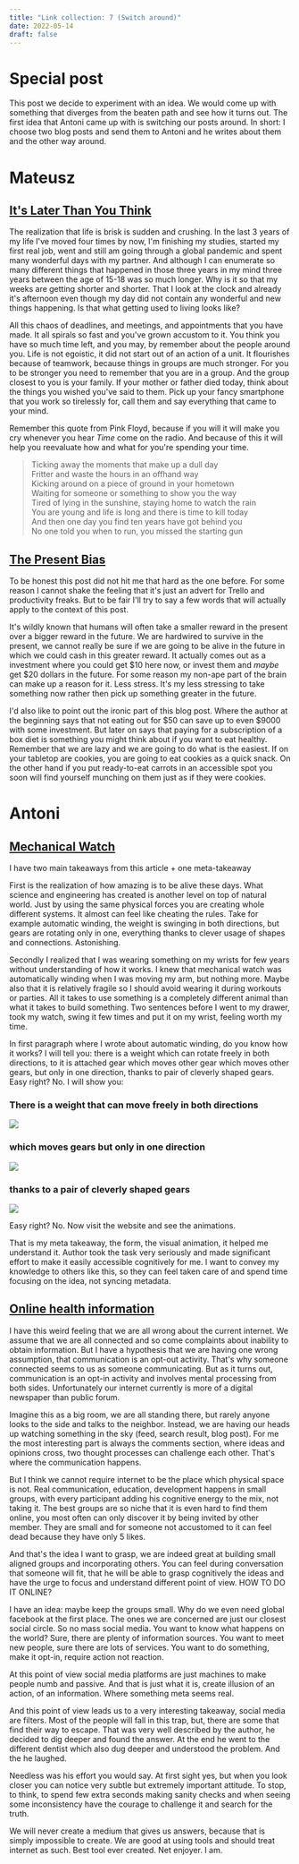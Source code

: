 ```yaml
---
title: "Link collection: 7 (Switch around)"
date: 2022-05-14
draft: false
---
```


# Special post

This post we decide to experiment with an idea.
We would come up with something that diverges from the beaten path and see how it turns out.
The first idea that Antoni came up with is switching our posts around.
In short: I choose two blog posts and send them to Antoni and he writes about them and the other way around.

# Mateusz

## [It's Later Than You Think](https://sahilbloom.substack.com/p/its-later-than-you-think?ref=refind&s=r)

The realization that life is brisk is sudden and crushing.
In the last 3 years of my life I've moved four times by now, I'm finishing my studies, started my first real job, went and still am going through a global pandemic and spent many wonderful days with my partner.
And although I can enumerate so many different things that happened in those three years in my mind three years between the age of 15-18 was so much longer.
Why is it so that my weeks are getting shorter and shorter.
That I look at the clock and already it's afternoon even though my day did not contain any wonderful and new things happening.
Is that what getting used to living looks like?

All this chaos of deadlines, and meetings, and appointments that you have made.
It all spirals so fast and you've grown accustom to it.
You think you have so much time left, and you may, by remember about the people around you.
Life is not egoistic, it did not start out of an action of a unit.
It flourishes because of teamwork, because things in groups are much stronger.
For you to be stronger you need to remember that you are in a group.
And the group closest to you is your family.
If your mother or father died today, think about the things you wished you've said to them.
Pick up your fancy smartphone that you work so tirelessly for, call them and say everything that came to your mind.

Remember this quote from Pink Floyd, because if you will it will make you cry whenever you hear _Time_ come on the radio.
And because of this it will help you reevaluate how and what for you're spending your time.

> Ticking away the moments that make up a dull day  
> Fritter and waste the hours in an offhand way  
> Kicking around on a piece of ground in your hometown  
> Waiting for someone or something to show you the way  
> Tired of lying in the sunshine, staying home to watch the rain  
> You are young and life is long and there is time to kill today  
> And then one day you find ten years have got behind you  
> No one told you when to run, you missed the starting gun  

## [The Present Bias](https://blog.trello.com/the-present-bias-why-you-keep-sabotaging-your-future-and-how-to-stop?ref=refind)

To be honest this post did not hit me that hard as the one before.
For some reason I cannot shake the feeling that it's just an advert for Trello and productivity freaks.
But to be fair I'll try to say a few words that will actually apply to the context of this post.

It's wildly known that humans will often take a smaller reward in the present over a bigger reward in the future.
We are hardwired to survive in the present, we cannot really be sure if we are going to be alive in the future in which we could cash in this greater reward.
It actually comes out as a investment where you could get $10 here now, or invest them and _maybe_ get $20 dollars in the future.
For some reason my non-ape part of the brain can make up a reason for it.
Less stress.
It's my less stressing to take something now rather then pick up something greater in the future.

I'd also like to point out the ironic part of this blog post.
Where the author at the beginning says that not eating out for $50 can save up to even $9000 with some investment.
But later on says that paying for a subscription of a box diet is something you might think about if you want to eat healthy.
Remember that we are lazy and we are going to do what is the easiest.
If on your tabletop are cookies, you are going to eat cookies as a quick snack.
On the other hand if you put ready-to-eat carrots in an accessible spot you soon will find yourself munching on them just as if they were cookies. 

# Antoni 

## [Mechanical Watch](https://ciechanow.ski/mechanical-watch/)

I have two main takeaways from this article + one meta-takeaway

First is the realization of how amazing is to be alive these days. What science and engineering has created is another level on top of natural world. Just by using the same physical forces you are creating whole different systems. It almost can feel like cheating the rules. Take for example automatic winding, the weight is swinging in both directions, but gears are rotating only in one, everything thanks to clever usage of shapes and connections. Astonishing.

Secondly I realized that I was wearing something on my wrists for few years without understanding of how it works. I knew that mechanical watch was automatically winding when I was moving my arm, but nothing more. Maybe also that it is relatively fragile so I should avoid wearing it during workouts or parties. All it takes to use something is a completely different animal than what it takes to build something. Two sentences before I went to my drawer, took my watch, swing it few times and put it on my wrist, feeling worth my time.

In first paragraph where I wrote about automatic winding, do you know how it works? I will tell you: there is a weight which can rotate freely in both directions, to it is attached gear which moves other gear which moves other gears, but only in one direction, thanks to pair of cleverly shaped gears. Easy right? No. I will show you:

### There is a weight that can move freely in both directions
![](https://raw.githubusercontent.com/net-enjoyers/net-enjoyers.github.io/41bf85f0400fe6e9c6579cc38acc9d0e7e3ab217/static/img/antooni/07/weight.png)

### which moves gears but only in one direction
![](https://raw.githubusercontent.com/net-enjoyers/net-enjoyers.github.io/41bf85f0400fe6e9c6579cc38acc9d0e7e3ab217/static/img/antooni/07/gears.png)

### thanks to a pair of cleverly shaped gears
![](https://raw.githubusercontent.com/net-enjoyers/net-enjoyers.github.io/41bf85f0400fe6e9c6579cc38acc9d0e7e3ab217/static/img/antooni/07/two-build.png)

Easy right? No. Now visit the website and see the animations. 

That is my meta takeaway, the form, the visual animation, it helped me understand it. Author took the task very seriously and made significant effort to make it easily accessible cognitively for me. I want to convey my knowledge to others like this, so they can feel taken care of and spend time focusing on the idea, not syncing metadata.


## [Online health information](https://blog.tjcx.me/p/google-terrible-health-information?s=r)

I have this weird feeling that we are all wrong about the current internet. We assume that we are all connected and so come complaints about inability to obtain information. But I have a hypothesis that we are having one wrong assumption, that communication is an opt-out activity. That's why someone connected seems to us as someone communicating. But as it turns out, communication is an opt-in activity and involves mental processing from both sides. Unfortunately our internet currently is more of a digital newspaper than public forum.

Imagine this as a big room, we are all standing there, but rarely anyone looks to the side and talks to the neighbor. Instead, we are having our heads up watching something in the sky (feed, search result, blog post). For me the most interesting part is always the comments section, where ideas and opinions cross, two thought processes can challenge each other. That's where the communication happens. 

But I think we cannot require internet to be the place which physical space is not. Real communication, education, development happens in small groups, with every participant adding his cognitive energy to the mix, not taking it. The best groups are so niche that it is even hard to find them online, you most often can only discover it by being invited by other member. They are small and for someone not accustomed to it can feel dead because they have only 5 likes. 

And that's the idea I want to grasp, we are indeed great at building small aligned groups and incorporating others. You can feel during conversation that someone will fit, that he will be able to grasp cognitively the ideas and have the urge to focus and understand different point of view. HOW TO DO IT ONLINE? 

I have an idea: maybe keep the groups small. Why do we even need global facebook at the first place. The ones we are concerned are just our closest social circle. So no mass social media. You want to know what happens on the world? Sure, there are plenty of information sources. You want to meet new people, sure there are lots of services. You want to do something, make it opt-in, require action not reaction.

At this point of view social media platforms are just machines to make people numb and passive. And that is just what it is, create illusion of an action, of an information. Where something meta seems real. 

And this point of view leads us to a very interesting takeaway, social media are filters. Most of the people will fall in this trap, but, there are some that find their way to escape. That was very well described by the author, he decided to dig deeper and found the answer. At the end he went to the different dentist which also dug deeper and understood the problem. And the he laughed.

Needless was his effort you would say. At first sight yes, but when you look closer you can notice very subtle but extremely important attitude. To stop, to think, to spend few extra seconds making sanity checks and when seeing some inconsistency have the courage to challenge it and search for the truth.

We will never create a medium that gives us answers, because that is simply impossible to create. 
We are good at using tools and should treat internet as such.
Best tool ever created.
Net enjoyer.
I am.
